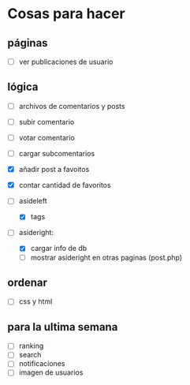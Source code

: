 # Cosas para hacer

## páginas
- [ ] ver publicaciones de usuario

## lógica
- [ ] archivos de comentarios y posts
- [ ] subir comentario
- [ ] votar comentario
- [ ] cargar subcomentarios
- [X] añadir post a favoitos
- [X] contar cantidad de favoritos

- [ ] asideleft
    - [x] tags
- [ ] asideright:
    - [x] cargar info de db
    - [ ] mostrar asideright en otras paginas (post.php)

## ordenar
- [ ] css y html

## para la ultima semana
- [ ] ranking
- [ ] search
- [ ] notificaciones
- [ ] imagen de usuarios
